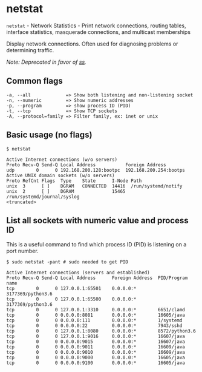 # netstat

`netstat` - Network Statistics - Print network connections,
          routing tables, interface statistics, masquerade
          connections, and multicast memberships

Display network connections. Often used for diagnosing problems or determining traffic.

*Note: Deprecated in favor of [ss](ss.md).*

## Common flags
```
-a, --all             => Show both listening and non-listening socket
-n, --numeric         => Show numeric addresses
-p, --program         => show process ID (PID)
-t, --tcp             => Show TCP sockets
-A, --protocol=family => Filter family, ex: inet or unix
```

## Basic usage (no flags)
```
$ netstat

Active Internet connections (w/o servers)
Proto Recv-Q Send-Q Local Address           Foreign Address
udp        0      0 192.168.200.128:bootpc  192.168.200.254:bootps
Active UNIX domain sockets (w/o servers)
Proto RefCnt Flags  Type    State      I-Node Path
unix  3      [ ]    DGRAM   CONNECTED  14416  /run/systemd/notify
unix  2      [ ]    DGRAM              15465  /run/systemd/journal/syslog
<truncated>
```

## List all sockets with numeric value and process ID
This is a useful command to find which process ID (PID) is listening on a port number.

```
$ sudo netstat -pant # sudo needed to get PID

Active Internet connections (servers and established)
Proto Recv-Q Send-Q Local Address      Foreign Address  PID/Program name
tcp        0      0 127.0.0.1:65501    0.0.0.0:*        3177369/python3.6
tcp        0      0 127.0.0.1:65500    0.0.0.0:*        3177369/python3.6
tcp        0      0 127.0.0.1:3310     0.0.0.0:*        6651/clamd
tcp        0      0 0.0.0.0:8081       0.0.0.0:*        16605/java
tcp        0      0 0.0.0.0:111        0.0.0.0:*        1/systemd
tcp        0      0 0.0.0.0:22         0.0.0.0:*        7943/sshd
tcp        0      0 127.0.0.1:8080     0.0.0.0:*        8572/python3.6
tcp        0      0 127.0.0.1:9016     0.0.0.0:*        16607/java
tcp        0      0 0.0.0.0:9015       0.0.0.0:*        16607/java
tcp        0      0 0.0.0.0:9011       0.0.0.0:*        16609/java
tcp        0      0 0.0.0.0:9010       0.0.0.0:*        16609/java
tcp        0      0 0.0.0.0:9000       0.0.0.0:*        16605/java
tcp        0      0 0.0.0.0:9100       0.0.0.0:*        16605/java
```
